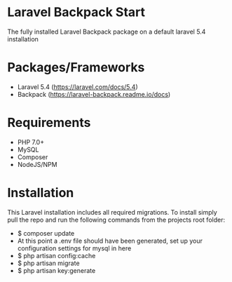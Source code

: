 # Laravel Backpack Start
The fully installed Laravel Backpack package on a default laravel 5.4 installation

# Packages/Frameworks
- Laravel 5.4 (https://laravel.com/docs/5.4)
- Backpack (https://laravel-backpack.readme.io/docs)

# Requirements
- PHP 7.0+
- MySQL
- Composer
- NodeJS/NPM

# Installation
This Laravel installation includes all required migrations. To install
simply pull the repo and run the following commands from the projects root folder:
- $ composer update
- At this point a .env file should have been generated, set up your configuration settings for mysql in here
- $ php artisan config:cache
- $ php artisan migrate
- $ php artisan key:generate
